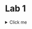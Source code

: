 # Lab 1 
<details>
  <summary>Click me</summary>
  <h2>What is a growth mindset</h2>
A growth mindset is a belief that one can learn something new (skills, knowledge, etc) with persistent, right stratergies and practice.
  <h2>Ways that I use to develop a growth mindset</h2>
  <ul>
  <li><b><i>Learn something new</i></b> It can be a new language, an instrument, hisotry or economics. I tried to learn couples different languages beside my native one, which is Vietnamese, and secondary one, which is English. The list is French, Spanish, Japanese, Korean and Chinese. Of course, I cannot learn all these languages but at least I am at intermediate level in Chinese now.</li>
  <li><b><i>Set a realistic goal</i></b> Normally I often make a weekly, monthly and yearly goal. A smaller step is always easier to achieve.</li>
  <li><b><i>Mistakes are fine</i></b> This is a part of the learning process. As long as, I learn something along the way.</li>
  </ul>
</details>